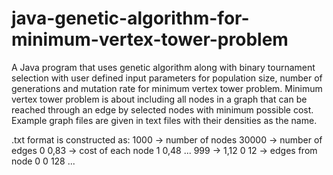 # java-genetic-algorithm-for-minimum-vertex-tower-problem
A Java program that uses genetic algorithm along with binary tournament selection with user defined input parameters for population size, number of generations and mutation rate for minimum vertex tower problem.
Minimum vertex tower problem is about including all nodes in a graph that can be reached through an edge by selected nodes with minimum possible cost.
Example graph files are given in text files with their densities as the name.

.txt format is constructed as:
1000 -> number of nodes
30000 -> number of edges
0 0,83 -> cost of each node
1 0,48
...
999 -> 1,12
0 12 -> edges from node 0
0 128
...

